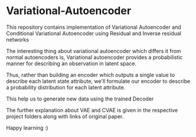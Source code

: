 # Variational-Autoencoder
This repository contains implementation of Variational Autoencoder 
and Conditional Variational Autoencoder using Residual and Inverse residual networks

The interesting thing about variational autoencoder which differs it from normal autoencoders is, Variational autoencoder provides a probabilistic manner for describing an observation in latent space. 

Thus, rather than building an encoder which outputs a single value to describe each latent state attribute, we'll formulate our encoder to describe a probability distribution for each latent attribute.

This help us to generate new data using the trained Decoder

The further explanation about VAE and CVAE is given in the respective project folders along with links of original paper.

Happy learning :)

